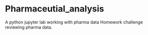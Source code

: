 # Pharmaceutial_analysis
A python jupyter lab working with pharma data
Homework challenge reviewing pharma data.
